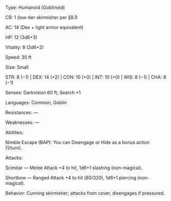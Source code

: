 Type: Humanoid (Goblinoid)

CR: 1 (low-tier skirmisher per §8.1)

AC: 14 (Dex + light armor equivalent)

HP: 12 (3d6+3)

Vitality: 8 (2d6+2)

Speed: 30 ft

Size: Small

STR: 8 (−1) | DEX: 14 (+2) | CON: 10 (+0) | INT: 10 (+0) | WIS: 8 (−1) | CHA: 8 (−1)

Senses: Darkvision 60 ft; Search +1

Languages: Common, Goblin

Resistances: —

Weaknesses: —

Abilities:

Nimble Escape (BAP): You can Disengage or Hide as a bonus action (1/turn).

Attacks:

Scimitar — Melee Attack +4 to hit, 1d6+1 slashing (non-magical).

Shortbow — Ranged Attack +4 to hit (80/320), 1d6+1 piercing (non-magical).

Behavior: Cunning skirmisher; attacks from cover, disengages if pressured.